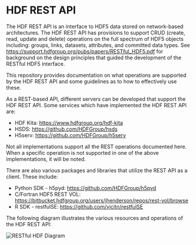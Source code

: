 # HDF REST API

The HDF REST API is an interface to HDF5 data stored on network-based architectures. The HDF REST API has provisions to support CRUD (create, read, update and delete) operations on the full spectrum of HDF5 objects including: groups, links, datasets, attributes, and committed data types. See <https://support.hdfgroup.org/pubs/papers/RESTful_HDF5.pdf> for background on the design principles that guided the development of the RESTful HDF5 interface.

This repository provides documentation on what operations are supported by the HDF REST API and some guidelines as to how to effectively use these. 

As a REST-based API, different servers can be developed that support the HDF REST API. Some services which have implemented the HDF REST API are:

* HDF Kita: <https://www.hdfgroup.org/hdf-kita>
* HSDS:  <https://github.com/HDFGroup/hsds>
* H5serv: <https://github.com/HDFGroup/h5serv>

Not all implementations support all the REST operations documented here.  When a specific operation is not supported in one of the above implementations, it will be noted.

There are also various packages and libraries that utilize the REST API as a client.  These include:

* Python SDK - h5pyd:  <https://github.com/HDFGroup/h5pyd>
* C/Fortran  HDF5 REST VOL: <https://bitbucket.hdfgroup.org/users/jhenderson/repos/rest-vol/browse>
* R SDK - restfulSE: <https://github.com/vjcitn/restfulSE>



The following diagram illustrates the various resources and operations of the HDF REST API:

![RESTful HDF Diagram](/Users/jreadey/hdfcloud/hdf-rest-api/RESTful_HDF5.png)